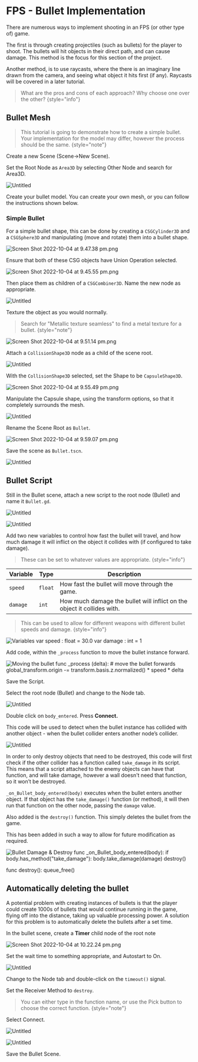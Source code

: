 # FPS - Bullet Implementation

There are numerous ways to implement shooting in an FPS (or other type of) game. 

The first is through creating projectiles (such as bullets) for the player to shoot. The bullets will hit objects in their direct path, and can cause damage. This method is the focus for this section of the project.

Another method, is to use <tooltip term="raycast">raycasts</tooltip>, where the there is an imaginary line drawn from the camera, and seeing what object it hits first (if any). Raycasts will be covered in a later tutorial.

> What are the pros and cons of each approach? Why choose one over the other?
{style="info"}

## Bullet Mesh

> This tutorial is going to demonstrate how to create a simple bullet. Your implementation for the model may differ, however the process should be the same.
{style="note"}

Create a new Scene (Scene→New Scene).

Set the Root Node as `Area3D` by selecting Other Node and search for Area3D.

![Untitled](bullet-RootNode.png)

Create your bullet model. You can create your own mesh, or you can follow the instructions shown below.

### Simple Bullet

For a simple bullet shape, this can be done by creating a `CSGCylinder3D` and a `CSGSphere3D` and manipulating (move and rotate) them into a bullet shape.

![Screen Shot 2022-10-04 at 9.47.38 pm.png](bullet-PositionNodes.png)

Ensure that both of these CSG objects have Union Operation selected.

![Screen Shot 2022-10-04 at 9.45.55 pm.png](bullet-UnionOperation.png)

Then place them as children of a `CSGCombiner3D`. Name the new node as appropriate.

![Untitled](bullet-Combiner.png)

Texture the object as you would normally.

> Search for "Metallic texture seamless" to find a metal texture for a bullet.
{style="note"}

![Screen Shot 2022-10-04 at 9.51.14 pm.png](bullet-Textured.png)

Attach a `CollisionShape3D` node as a child of the scene root.

![Untitled](bullet-CollisionShape3D.png)

With the `CollisionShape3D` selected, set the Shape to be `CapsuleShape3D`.

![Screen Shot 2022-10-04 at 9.55.49 pm.png](bullet-SetCollisionShape.png)

Manipulate the Capsule shape, using the transform options, so that it completely surrounds the mesh.

![Untitled](bullet-ManipulateCapsule.png)

Rename the Scene Root as `Bullet`.

![Screen Shot 2022-10-04 at 9.59.07 pm.png](bullet-RenameRoot.png)

Save the scene as `Bullet.tscn`.

![Untitled](bullet-SaveScene.png)

<include from="reusableContent.topic" element-id="commitPush"/>

## Bullet Script

Still in the Bullet scene, attach a new script to the root node (Bullet) and name it `Bullet.gd`.

![Untitled](bullet-AttachScript1.png)

![Untitled](bullet-AttachScript2.png)

Add two new variables to control how fast the bullet will travel, and how much damage it will inflict on the object it collides with (if configured to take damage). 

> These can be set to whatever values are appropriate.
{style="info"}


| Variable | Type    | Description                                                             |
|----------|---------|-------------------------------------------------------------------------|
| `speed`  | `float` | How fast the bullet will move through the game.                         |
| `damage` | `int`   | How much damage the bullet will inflict on the object it collides with. |


> This can be used to allow for different weapons with different bullet speeds and damage.
{style="info"}

<tabs>
<tab title="Screenshot">
<img src="bullet-Variables.png" alt="Variables"/>
</tab>
<tab title="Code">
<code-block>
var speed : float = 30.0
var damage : int = 1
</code-block>
</tab>
</tabs>


Add code, within the `_process` function to move the bullet instance forward. 

<tabs>
<tab title="Screenshot">
<img src="bullet-ScriptMoveBullet.png" alt="Moving the bullet" />
</tab>
<tab title="Code">
<code-block>
func _process (delta):
    # move the bullet forwards
    global_transform.origin -= transform.basis.z.normalized() * speed * delta
</code-block>
</tab>
</tabs>

Save the Script.

Select the root node (Bullet) and change to the Node tab. 

![Untitled](bullet-ChangeToNode.png)

Double click on `body_entered`. Press **Connect.**

This code will be used to detect when the bullet instance has collided with another object - when the bullet collider enters another node’s collider.

![Untitled](bullet-Signal.png)

In order to only destroy objects that need to be destroyed, this code will first check if the other collider has a function called `take_damage` in its script. This means that a script attached to the enemy objects can have that function, and will take damage, however a wall doesn't need that function, so it won’t be destroyed.

 `_on_Bullet_body_entered(body)` executes when the bullet enters another object. If that object has the `take_damage()` function (or method), it will then run that function on the other node, passing the `damage` value.

Also added is the `destroy()` function. This simply deletes the bullet from the game.

This has been added in such a way to allow for future modification as required.

<tabs>
<tab title="Screenshot">
<img src="bullet-ScriptDamageDestroy.png" alt="Bullet Damage & Destroy" />
</tab>
<tab title="Code">
<code-block>
func _on_Bullet_body_entered(body):
    if body.has_method("take_damage"):
        body.take_damage(damage)
        destroy()

func destroy():
    queue_free()
</code-block>
</tab>
</tabs>


## Automatically deleting the bullet

A potential problem with creating instances of bullets is that the player could create 1000s of bullets that would continue running in the game, flying off into the distance, taking up valuable processing power. A solution for this problem is to automatically delete the bullets after a set time.

In the bullet scene, create a **Timer** child node of the root note

![Screen Shot 2022-10-04 at 10.22.24 pm.png](bullet-CreateTimerNode.png)

Set the wait time to something appropriate, and Autostart to On.

![Untitled](bullet-TimerSettings.png)

Change to the Node tab and double-click on the `timeout()` signal. 

Set the Receiver Method to `destroy`.

> You can either type in the function name, or use the Pick button to choose the correct function.
{style="note"}

Select Connect.

![Untitled](bullet-TimerSignal.png)

![Untitled](bullet-TimerSignalConnect.png)

Save the Bullet Scene.

<include from="reusableContent.topic" element-id="commitPush"/>